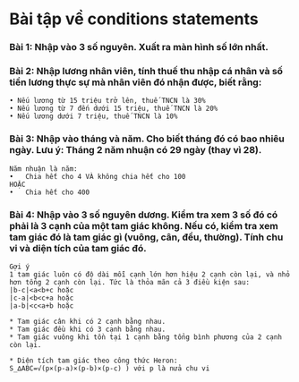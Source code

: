 # Bài tập về conditions statements
### Bài 1: Nhập vào 3 số nguyên. Xuất ra màn hình số lớn nhất.

### Bài 2: Nhập lương nhân viên, tính thuế thu nhập cá nhân và số tiền lương thực sự mà nhân viên đó nhận được, biết rằng:
    • Nếu lương từ 15 triệu trở lên, thuế TNCN là 30%
    • Nếu lương từ 7 đến dưới 15 triệu, thuế TNCN là 20%
    • Nếu lương dưới 7 triệu, thuế TNCN là 10%

### Bài 3: Nhập vào tháng và năm. Cho biết tháng đó có bao nhiêu ngày. Lưu ý: Tháng 2 năm nhuận có 29 ngày (thay vì 28). 
    Năm nhuận là năm:
    •	Chia hết cho 4 VÀ không chia hết cho 100
    HOẶC
    •	Chia hết cho 400

### Bài 4: Nhập vào 3 số nguyên dương. Kiểm tra xem 3 số đó có phải là 3 cạnh của một tam giác không. Nếu có, kiểm tra xem tam giác đó là tam giác gì (vuông, cân, đều, thường). Tính chu vi và diện tích của tam giác đó.
    Gợi ý
    1 tam giác luôn có độ dài mỗi cạnh lớn hơn hiệu 2 cạnh còn lại, và nhỏ hơn tổng 2 cạnh còn lại. Tức là thỏa mãn cả 3 điều kiện sau:
    |b-c|<a<b+c hoặc
    |c-a|<b<c+a hoặc
    |a-b|<c<a+b hoặc
    
    * Tam giác cân khi có 2 cạnh bằng nhau.
    * Tam giác đều khi có 3 cạnh bằng nhau.
	* Tam giác vuông khi tồn tại 1 cạnh bằng tổng bình phương của 2 cạnh còn lại.

	* Diện tích tam giác theo công thức Heron:
    S_∆ABC=√(p×(p-a)×(p-b)×(p-c) ) với p là nửa chu vi
